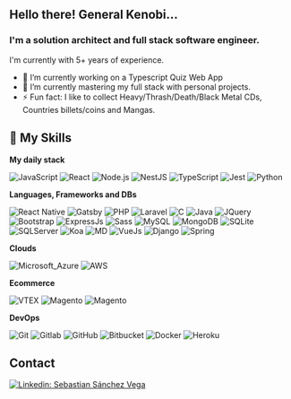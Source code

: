 ## Hello there! General Kenobi...

### I'm a solution architect and full stack software engineer.

I'm currently with 5+ years of experience.

- 🔭 I’m currently working on a Typescript Quiz Web App
- 🌱 I’m currently mastering my full stack with personal projects.
- ⚡ Fun fact: I like to collect Heavy/Thrash/Death/Black Metal CDs, Countries billets/coins and Mangas.

## 🚀 My Skills

**My daily stack**

  ![JavaScript](https://img.shields.io/badge/-JavaScript-333333?style=flat&logo=javascript)
  ![React](https://img.shields.io/badge/-React-333333?style=flat&logo=react)
  ![Node.js](https://img.shields.io/badge/Nestjs-333333?style=flat&logo=nestjs)
  ![NestJS](https://img.shields.io/badge/Node.js-333333?style=flat&logo=node.js)
  ![TypeScript](https://img.shields.io/badge/TypeScript-333333?style=flat&logo=typescript)
  ![Jest](https://img.shields.io/badge/-Jest-333333?style=flat&logo=jest)
  ![Python](https://img.shields.io/badge/Python-333?style=flat&logo=python&logoColor=ffdd54)
  
  
**Languages, Frameworks and DBs**

  ![React Native](https://img.shields.io/badge/-React%20Native-333333?style=flat&logo=react)
  ![Gatsby](https://img.shields.io/badge/Gatsby-333?style=flat&logo=gatsby)
  ![PHP](https://img.shields.io/badge/PHP-333333?style=flat&logo=php)
  ![Laravel](https://img.shields.io/badge/Laravel-333?style=flat&logo=laravel)
  ![C](https://img.shields.io/badge/-C-333333?style=flat&logo=C%2B%2B&logoColor=00599C)
  ![Java](https://img.shields.io/badge/-Java-333333?style=flat&logo=openjdk)
  ![JQuery](https://img.shields.io/badge/jQuery-333?style=flat&logo=jquery)
  ![Bootstrap](https://img.shields.io/badge/Bootstrap-333?style=flat&logo=bootstrap)
  ![ExpressJs](https://img.shields.io/badge/Express.js-333?style=flat)
  ![Sass](https://img.shields.io/badge/Sass-333?style=flat&logo=sass)
  ![MySQL](https://img.shields.io/badge/-MySQL-333333?style=flat&logo=mysql)
  ![MongoDB](https://img.shields.io/badge/MongoDB-333333?style=flat&logo=mongodb)
  ![SQLite](https://img.shields.io/badge/SQLite-333?style=flat&logo=sqlite)
  ![SQLServer](https://img.shields.io/badge/Microsoft_SQL_Server-333?style=flat&logo=microsoft-sql-server)
  ![Koa](https://img.shields.io/badge/KoaJs-333?style=flat)
  ![MD](https://img.shields.io/badge/Markdown-333?style=flat&logo=markdown)
  ![VueJs](https://img.shields.io/badge/Vue.js-333?style=flat&logo=vuedotjs)
  ![Django](https://img.shields.io/badge/Django-333?style=flat&logo=django)
  ![Spring](https://img.shields.io/badge/Spring-333?style=flat&logo=spring)
  
  

**Clouds**

![Microsoft_Azure](https://img.shields.io/badge/Microsoft_Azure-333?style=flat&logo=microsoft-azure)
![AWS](https://img.shields.io/badge/Amazon_AWS-333?style=flat&logo=amazonaws)


**Ecommerce**

![VTEX](https://img.shields.io/badge/VTEX-333?style=flat&logo=vtex)
![Magento](https://img.shields.io/badge/Mirakl-333?style=flat&logo=mirakl)
![Magento](https://img.shields.io/badge/Magento-333?style=flat&logo=magento)

**DevOps**

  ![Git](https://img.shields.io/badge/-Git-333333?style=flat&logo=git)
  ![Gitlab](https://img.shields.io/badge/-Gitlab-333333?style=flat&logo=gitlab)
  ![GitHub](https://img.shields.io/badge/-GitHub-333333?style=flat&logo=github)
  ![Bitbucket](https://img.shields.io/badge/-Bitbucket-333333?style=flat&logo=bitbucket)
  ![Docker](https://img.shields.io/badge/-Docker-333333?style=flat&logo=docker)
  ![Heroku](https://img.shields.io/badge/Heroku-333?style=flat&logo=heroku)
  

## Contact

[![Linkedin: Sebastian Sánchez Vega](https://img.shields.io/badge/-LinkedIn-blue?style=flat-square&logo=Linkedin&logoColor=white&link=https://www.linkedin.com/in/sebastian-s%C3%A1nchez-vega/)](https://www.linkedin.com/in/sebastian-s%C3%A1nchez-vega/)

